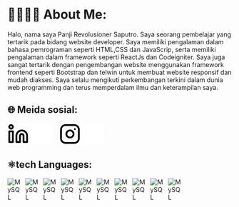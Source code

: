 # 👨🏻‍💻👋 About Me:
 Halo, nama saya Panji Revolusioner Saputro. Saya seorang pembelajar yang tertarik pada bidang website developer. Saya memiliki pengalaman dalam bahasa pemrograman seperti HTML,CSS dan JavaScrip, serta memiliki pengalaman  dalam framework seperti ReactJs dan Codeigniter. Saya juga sangat tertarik dengan pengembangan website menggunakan framework frontend seperti Bootstrap dan telwin untuk membuat website responsif dan mudah diakses. Saya selalu mengikuti perkembangan terkini dalam dunia web programming dan terus memperdalam ilmu dan keterampilan saya.

## 🌐 Meida sosial:
[![website](./img/linkedin-light.svg)](https://www.linkedin.com/in/panji-revolusioner#gh-light-mode-only)
[![website](./img/linkedin-dark.svg)](https://www.linkedin.com/in/panji-revolusioner#gh-dark-mode-only)
&nbsp;&nbsp;
[![website](./img/instagram-light.svg)](https://instagram.com/sipanjirevo#gh-light-mode-only)
[![website](./img/instagram-dark.svg)](https://instagram.com/sipanjirevo#gh-dark-mode-only)

## ⚛️tech Languages:

<img align="left" alt="MySQL" width="30px" src="https://upload.wikimedia.org/wikipedia/commons/3/38/HTML5_Badge.svg" style="padding-right:10px;" />
<img align="left" alt="MySQL" width="30px" src="https://upload.wikimedia.org/wikipedia/commons/6/62/CSS3_logo.svg" style="padding-right:10px;" />
<img align="left" alt="MySQL" width="30px" src="https://www.freepnglogos.com/uploads/javascript-png/js-logo-png-5.png" style="padding-right:10px;" />
<img align="left" alt="MySQL" width="30px" src="https://upload.wikimedia.org/wikipedia/commons/2/27/PHP-logo.svg" style="padding-right:10px;" />
<img align="left" alt="MySQL" width="30px" src="https://upload.wikimedia.org/wikipedia/commons/8/87/Sql_data_base_with_logo.png" style="padding-right:10px;" />
<img align="left" alt="MySQL" width="30px" src="https://upload.wikimedia.org/wikipedia/commons/b/b2/Bootstrap_logo.svg" style="padding-right:10px;" />
<img align="left" alt="MySQL" width="30px" src="https://upload.wikimedia.org/wikipedia/commons/d/d5/Tailwind_CSS_Logo.svg" style="padding-right:10px;" />
<img align="left" alt="MySQL" width="30px" src="https://cdn4.iconfinder.com/data/icons/logos-3/600/React.js_logo-1024.png" style="padding-right:10px;" />
<img align="left" alt="MySQL" width="30px" src="https://cdn.freebiesupply.com/logos/large/2x/codeigniter-logo-png-transparent.png" style="padding-right:10px;" />
<img align="left" alt="MySQL" width="30px" src="https://upload.wikimedia.org/wikipedia/commons/3/33/Figma-logo.svg" style="padding-right:10px;" />








